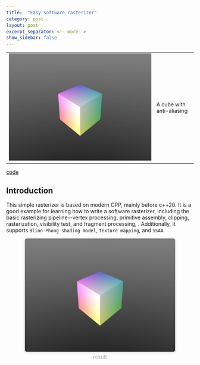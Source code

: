 ```yaml
---
title:  "Easy software rasterizer"
category: post
layout: post
excerpt_separator: <!--more-->
show_sidebar: false
---
```


<table style="width:100%;">
  <tr>
    <td class="td-img">
        <img src="../assets/pic/easy-software-rasterizer/cube.jpg" title="a colorful cube"/>
    </td>
    <td class="td-text">
      A cube with anti-aliasing
    </td>
  </tr>
</table>

<!--more-->

<div class="more"><a href="https://github.com/C-none/easy-software-rasterizer">code</a></div>

## Introduction
This simple rasterizer is based on modern CPP, mainly before c++20. It is a good example for learning how to write a software rasterizer, including the basic rasterizing pipeline--vertex processing, primitive assembly, clipping, rasterization, visibility test, and fragment processing, . 
Additionally, it supports `Blinn-Phong shading model`, `texture mapping`, and `SSAA`.

<center>
    <img style="border-radius: 0.3125em;
    box-shadow: 0 2px 4px 0 rgba(34,36,38,.12),0 2px 10px 0 rgba(34,36,38,.08);" 
    src="../assets/pic/easy-software-rasterizer/cube.jpg" width = "80%" title="a colorful cube"/>
    <br>
    <div style="color:orange;
    display: inline-block;
    color: #AAA;
    padding: 2px;">
      result
  	</div>
</center>